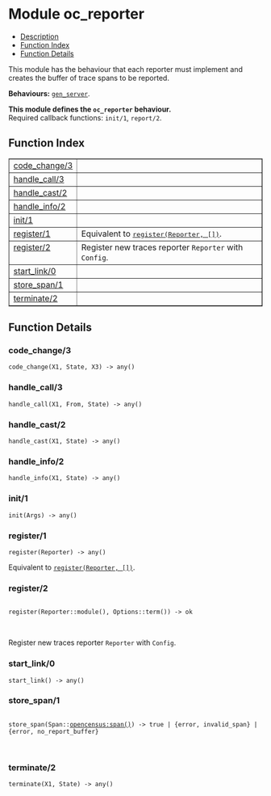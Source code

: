 

# Module oc_reporter #
* [Description](#description)
* [Function Index](#index)
* [Function Details](#functions)

This module has the behaviour that each reporter must implement
and creates the buffer of trace spans to be reported.

__Behaviours:__ [`gen_server`](gen_server.md).

__This module defines the `oc_reporter` behaviour.__<br /> Required callback functions: `init/1`, `report/2`.

<a name="index"></a>

## Function Index ##


<table width="100%" border="1" cellspacing="0" cellpadding="2" summary="function index"><tr><td valign="top"><a href="#code_change-3">code_change/3</a></td><td></td></tr><tr><td valign="top"><a href="#handle_call-3">handle_call/3</a></td><td></td></tr><tr><td valign="top"><a href="#handle_cast-2">handle_cast/2</a></td><td></td></tr><tr><td valign="top"><a href="#handle_info-2">handle_info/2</a></td><td></td></tr><tr><td valign="top"><a href="#init-1">init/1</a></td><td></td></tr><tr><td valign="top"><a href="#register-1">register/1</a></td><td>Equivalent to <a href="#register-2"><tt>register(Reporter, [])</tt></a>.</td></tr><tr><td valign="top"><a href="#register-2">register/2</a></td><td>
Register new traces reporter <code>Reporter</code> with <code>Config</code>.</td></tr><tr><td valign="top"><a href="#start_link-0">start_link/0</a></td><td></td></tr><tr><td valign="top"><a href="#store_span-1">store_span/1</a></td><td></td></tr><tr><td valign="top"><a href="#terminate-2">terminate/2</a></td><td></td></tr></table>


<a name="functions"></a>

## Function Details ##

<a name="code_change-3"></a>

### code_change/3 ###

`code_change(X1, State, X3) -> any()`

<a name="handle_call-3"></a>

### handle_call/3 ###

`handle_call(X1, From, State) -> any()`

<a name="handle_cast-2"></a>

### handle_cast/2 ###

`handle_cast(X1, State) -> any()`

<a name="handle_info-2"></a>

### handle_info/2 ###

`handle_info(X1, State) -> any()`

<a name="init-1"></a>

### init/1 ###

`init(Args) -> any()`

<a name="register-1"></a>

### register/1 ###

`register(Reporter) -> any()`

Equivalent to [`register(Reporter, [])`](#register-2).

<a name="register-2"></a>

### register/2 ###

<pre><code>
register(Reporter::module(), Options::term()) -&gt; ok
</code></pre>
<br />

Register new traces reporter `Reporter` with `Config`.

<a name="start_link-0"></a>

### start_link/0 ###

`start_link() -> any()`

<a name="store_span-1"></a>

### store_span/1 ###

<pre><code>
store_span(Span::<a href="opencensus.md#type-span">opencensus:span()</a>) -&gt; true | {error, invalid_span} | {error, no_report_buffer}
</code></pre>
<br />

<a name="terminate-2"></a>

### terminate/2 ###

`terminate(X1, State) -> any()`

